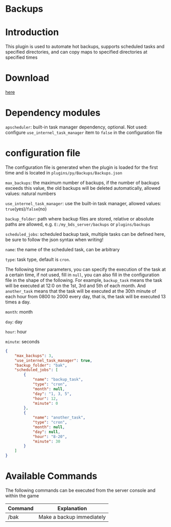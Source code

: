 # Backups

# Introduction

This plugin is used to automate hot backups, supports scheduled tasks and specified directories, and can copy maps to specified directories at specified times

# Download

[here](https://pyr.jfishing.love/plugins/Backups.py "click me to download")

# Dependency modules

`apscheduler`: built-in task manager dependency, optional. Not used: configure `use_internel_task_manager` item to `false` in the configuration file

# configuration file

The configuration file is generated when the plugin is loaded for the first time and is located in `plugins/py/Backups/Backups.json`

`max_backups`: the maximum number of backups, if the number of backups exceeds this value, the old backups will be deleted automatically, allowed values: natural numbers

`use_internel_task_manager`: use the built-in task manager, allowed values: `true`(yes)/`false`(no)

`backup_folder`: path where backup files are stored, relative or absolute paths are allowed, e.g. `E:/my_bds_server/backups` or `plugins/backups`

`scheduled_jobs`: scheduled backup task, multiple tasks can be defined here, be sure to follow the json syntax when writing!

`name`: the name of the scheduled task, can be arbitrary

`type`: task type, default is `cron`.

The following timer parameters, you can specify the execution of the task at a certain time, if not used, fill in `null`, you can also fill in the configuration file in the shape of the following. For example, `backup_task` means the task will be executed at 12:0 on the 1st, 3rd and 5th of each month. And `another_task` means that the task will be executed at the 30th minute of each hour from 0800 to 2000 every day, that is, the task will be executed 13 times a day.

`month`: month

`day`: day

`hour`: hour

`minute`: seconds

```json
{
	"max_backups": 3,
	"use_internel_task_manager": true,
	"backup_folder": "bak",
	"scheduled_jobs": [
		{
			"name": "backup_task",
			"type": "cron",
			"month": null,
			"day": "1, 3, 5",
			"hour": 12,
			"minute": 0
		},
		{
			"name": "another_task",
			"type": "cron",
			"month": null,
			"day": null,
			"hour": "8-20",
			"minute": 30
		}
	]
}
```


# Available Commands

The following commands can be executed from the server console and within the game

| Command | Explanation |
| ---- | ---------------- |
| /bak | Make a backup immediately |

